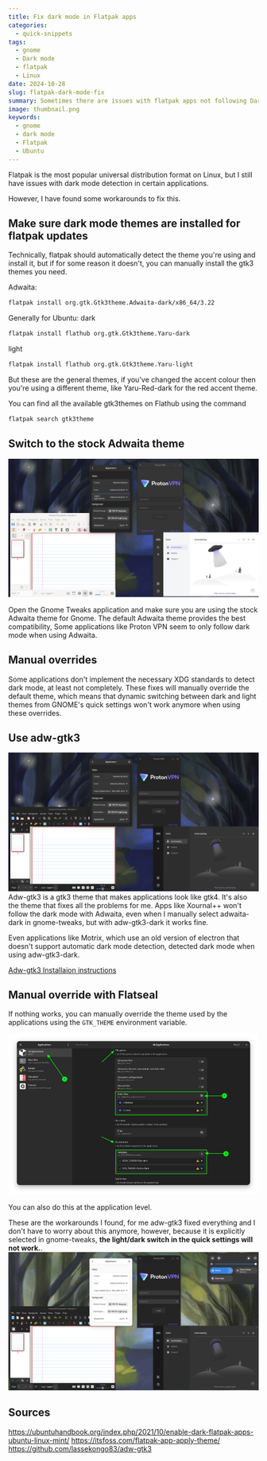 ```yaml
---
title: Fix dark mode in Flatpak apps
categories:
  - quick-snippets
tags:
  - gnome
  - Dark mode
  - flatpak
  - Linux
date: 2024-10-28
slug: flatpak-dark-mode-fix
summary: Sometimes there are issues with flatpak apps not following Dark mode on gnome, here are few fixes and workarounds for this. 
image: thumbnail.png
keywords:
  - gnome
  - dark mode
  - Flatpak
  - Ubuntu
---
```


Flatpak is the most popular universal distribution format on Linux, but I still have issues with dark mode detection in certain applications.

However, I have found some workarounds to fix this.

## Make sure dark mode themes are installed for flatpak updates
Technically, flatpak should automatically detect the theme you're using and install it, but if for some reason it doesn't, you can manually install the gtk3 themes you need.

Adwaita:
```bash
flatpak install org.gtk.Gtk3theme.Adwaita-dark/x86_64/3.22
```

Generally for Ubuntu:
dark
```bash
flatpak install flathub org.gtk.Gtk3theme.Yaru-dark
```
light
```bash
flatpak install flathub org.gtk.Gtk3theme.Yaru-light
```

But these are the general themes, if you've changed the accent colour then you're using a different theme, like Yaru-Red-dark for the red accent theme.

You can find all the available gtk3themes on Flathub using the command
```bash
flatpak search gtk3theme
```

## Switch to the stock Adwaita theme
![Testing applications with the stock Adwaita theme](stock-adwaita.png)

Open the Gnome Tweaks application and make sure you are using the stock Adwaita theme for Gnome.
The default Adwaita theme provides the best compatibility, Some applications like Proton VPN seem to only follow dark mode when using Adwaita.

## Manual overrides

Some applications don't implement the necessary XDG standards to detect dark mode, at least not completely.
These fixes will manually override the default theme, which means that dynamic switching between dark and light themes from GNOME's quick settings won't work anymore when using these overrides.

## Use adw-gtk3
![Testing apps with the adw-gtk3-dark theme](adw-gtk3-dark.png)
Adw-gtk3 is a gtk3 theme that makes applications look like gtk4.
It's also the theme that fixes all the problems for me.
Apps like Xournal++ won't follow the dark mode with Adwaita, even when I manually select adwaita-dark in gnome-tweaks, but with adw-gtk3-dark it works fine.

Even applications like Motrix, which use an old version of electron that doesn't support automatic dark mode detection, detected dark mode when using adw-gtk3-dark.

[Adw-gtk3 Installaion instructions](https://github.com/lassekongo83/adw-gtk3?tab=readme-ov-file#how-to-install)


## Manual override with Flatseal
If nothing works, you can manually override the theme used by the applications using the `GTK_THEME` environment variable.

![Photo Courtesy of itsfoss.com](Itsfoss-flatseal.png)

You can also do this at the application level.


These are the workarounds I found, for me adw-gtk3 fixed everything and I don't have to worry about this anymore, however, because it is explicitly selected in gnome-tweaks, **the light/dark switch in the quick settings will not work.**.
![The quick settings toggle has no effect with adw-gtk3-dark](no-dynamic-dark-mode.png)



## Sources
https://ubuntuhandbook.org/index.php/2021/10/enable-dark-flatpak-apps-ubuntu-linux-mint/
https://itsfoss.com/flatpak-app-apply-theme/
https://github.com/lassekongo83/adw-gtk3
